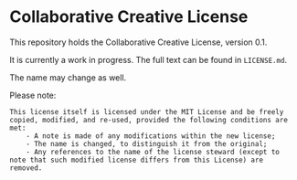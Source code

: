 # Collaborative Creative License

This repository holds the Collaborative Creative License, version 0.1.

It is currently a work in progress. The full text can be found in `LICENSE.md`.

The name may change as well.

Please note:

```
This license itself is licensed under the MIT License and be freely copied, modified, and re-used, provided the following conditions are met:
	- A note is made of any modifications within the new license;
	- The name is changed, to distinguish it from the original;
	- Any references to the name of the license steward (except to note that such modified license differs from this License) are removed.
```
